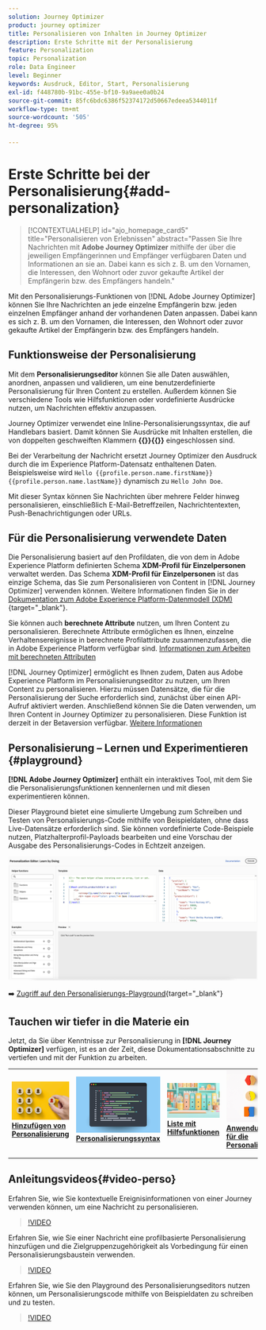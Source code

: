 ```yaml
---
solution: Journey Optimizer
product: journey optimizer
title: Personalisieren von Inhalten in Journey Optimizer
description: Erste Schritte mit der Personalisierung
feature: Personalization
topic: Personalization
role: Data Engineer
level: Beginner
keywords: Ausdruck, Editor, Start, Personalisierung
exl-id: f448780b-91bc-455e-bf10-9a9aee0a0b24
source-git-commit: 85fc6bdc6386f52374172d50667edeea5344011f
workflow-type: tm+mt
source-wordcount: '505'
ht-degree: 95%

---
```


# Erste Schritte bei der Personalisierung{#add-personalization}

>[!CONTEXTUALHELP]
>id="ajo_homepage_card5"
>title="Personalisieren von Erlebnissen"
>abstract="Passen Sie Ihre Nachrichten mit **Adobe Journey Optimizer** mithilfe der über die jeweiligen Empfängerinnen und Empfänger verfügbaren Daten und Informationen an sie an. Dabei kann es sich z. B. um den Vornamen, die Interessen, den Wohnort oder zuvor gekaufte Artikel der Empfängerin bzw. des Empfängers handeln."

Mit den Personalisierungs-Funktionen von [!DNL Adobe Journey Optimizer] können Sie Ihre Nachrichten an jede einzelne Empfängerin bzw. jeden einzelnen Empfänger anhand der vorhandenen Daten anpassen. Dabei kann es sich z. B. um den Vornamen, die Interessen, den Wohnort oder zuvor gekaufte Artikel der Empfängerin bzw. des Empfängers handeln.

## Funktionsweise der Personalisierung

Mit dem **Personalisierungseditor** können Sie alle Daten auswählen, anordnen, anpassen und validieren, um eine benutzerdefinierte Personalisierung für Ihren Content zu erstellen. Außerdem können Sie verschiedene Tools wie Hilfsfunktionen oder vordefinierte Ausdrücke nutzen, um Nachrichten effektiv anzupassen.

Journey Optimizer verwendet eine Inline-Personalisierungssyntax, die auf Handlebars basiert. Damit können Sie Ausdrücke mit Inhalten erstellen, die von doppelten geschweiften Klammern **{{}}{{}}** eingeschlossen sind.

Bei der Verarbeitung der Nachricht ersetzt Journey Optimizer den Ausdruck durch die im Experience Platform-Datensatz enthaltenen Daten. Beispielsweise wird `Hello {{profile.person.name.firstName}} {{profile.person.name.lastName}}` dynamisch zu `Hello John Doe`.

Mit dieser Syntax können Sie Nachrichten über mehrere Felder hinweg personalisieren, einschließlich E-Mail-Betreffzeilen, Nachrichtentexten, Push-Benachrichtigungen oder URLs.

## Für die Personalisierung verwendete Daten

Die Personalisierung basiert auf den Profildaten, die von dem in Adobe Experience Platform definierten Schema **XDM-Profil für Einzelpersonen** verwaltet werden. Das Schema **XDM-Profil für Einzelpersonen** ist das einzige Schema, das Sie zum Personalisieren von Content in [!DNL Journey Optimizer] verwenden können. Weitere Informationen finden Sie in der [Dokumentation zum Adobe Experience Platform-Datenmodell (XDM)](https://experienceleague.adobe.com/docs/experience-platform/xdm/home.html?lang=de){target="_blank"}.

Sie können auch **berechnete Attribute** nutzen, um Ihren Content zu personalisieren. Berechnete Attribute ermöglichen es Ihnen, einzelne Verhaltensereignisse in berechnete Profilattribute zusammenzufassen, die in Adobe Experience Platform verfügbar sind. [Informationen zum Arbeiten mit berechneten Attributen](../audience/computed-attributes.md)

[!DNL Journey Optimizer] ermöglicht es Ihnen zudem, Daten aus Adobe Experience Platform im Personalisierungseditor zu nutzen, um Ihren Content zu personalisieren. Hierzu müssen Datensätze, die für die Personalisierung der Suche erforderlich sind, zunächst über einen API-Aufruf aktiviert werden. Anschließend können Sie die Daten verwenden, um Ihren Content in Journey Optimizer zu personalisieren. Diese Funktion ist derzeit in der Betaversion verfügbar. [Weitere Informationen](../personalization/lookup-aep-data.md)

## Personalisierung – Lernen und Experimentieren {#playground}

**[!DNL Adobe Journey Optimizer]** enthält ein interaktives Tool, mit dem Sie die Personalisierungsfunktionen kennenlernen und mit diesen experimentieren können.

Dieser Playground bietet eine simulierte Umgebung zum Schreiben und Testen von Personalisierungs-Code mithilfe von Beispieldaten, ohne dass Live-Datensätze erforderlich sind. Sie können vordefinierte Code-Beispiele nutzen, Platzhalterprofil-Payloads bearbeiten und eine Vorschau der Ausgabe des Personalisierungs-Codes in Echtzeit anzeigen.

![Personalisierungs-Playground](assets/playground.png)

➡️ [Zugriff auf den Personalisierungs-Playground](https://experienceleague.adobe.com/de/apps/journey-optimizer/ajo-personalization){target="_blank"}

## Tauchen wir tiefer in die Materie ein

Jetzt, da Sie über Kenntnisse zur Personalisierung in **[!DNL Journey Optimizer]** verfügen, ist es an der Zeit, diese Dokumentationsabschnitte zu vertiefen und mit der Funktion zu arbeiten.

<table style="table-layout:fixed"><tr style="border: 0;">
<td>
<a href="personalization-build-expressions.md">
<img alt="Hinzufügen von Personalisierung" src="assets/do-not-localize/add.png">
</a>
<div>
<a href="personalization-build-expressions.md"><strong>Hinzufügen von Personalisierung</strong></a>
</div>
<p>
</td>
<td>
<a href="../personalization/personalization-syntax.md">
<img alt="Lead" src="assets/do-not-localize/syntax.png">
</a>
<div><a href="../personalization/personalization-syntax.md"><strong>Personalisierungssyntax</strong>
</div>
<p>
</td>
<td>
<a href="../personalization/functions/functions.md">
<img alt="Gelegentlich" src="assets/do-not-localize/functions.png">
</a>
<div>
<a href="../personalization/functions/functions.md"><strong>Liste mit Hilfsfunktionen</strong></a>
</div>
<p></td>
<td>
<a href="../personalization/personalization-use-case.md">
<img alt="Gelegentlich" src="assets/do-not-localize/uc.png">
</a>
<div>
<a href="../personalization/personalization-use-case.md"><strong>Anwendungsszenarien für die Personalisierung</strong></a>
</div>
<p></td>
</tr></table>

## Anleitungsvideos{#video-perso}

Erfahren Sie, wie Sie kontextuelle Ereignisinformationen von einer Journey verwenden können, um eine Nachricht zu personalisieren.

>[!VIDEO](https://video.tv.adobe.com/v/334165?quality=12)

Erfahren Sie, wie Sie einer Nachricht eine profilbasierte Personalisierung hinzufügen und die Zielgruppenzugehörigkeit als Vorbedingung für einen Personalisierungsbaustein verwenden.

>[!VIDEO](https://video.tv.adobe.com/v/334078?quality=12)

Erfahren Sie, wie Sie den Playground des Personalisierungseditors nutzen können, um Personalisierungscode mithilfe von Beispieldaten zu schreiben und zu testen.

>[!VIDEO](https://video.tv.adobe.com/v/3457868?quality=12)
